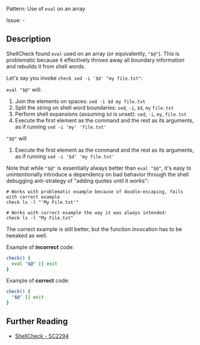 Pattern: Use of `eval` on an array

Issue: -

## Description

ShellCheck found `eval` used on an array (or equivalently, `"$@"`). This is problematic because it effectively throws away all boundary information and rebuilds it from shell words.

Let's say you invoke `check sed -i '$d' "my file.txt"`:

`eval "$@"` will:
1. Join the elements on spaces: `sed -i $d my file.txt`
2. Split the string on shell word boundaries: `sed`, `-i`, `$d`, `my` `file.txt`
3. Perform shell expansions (assuming `$d` is unset): `sed`, `-i`, `my`, `file.txt`
4. Execute the first element as the command and the rest as its arguments, as if running `sed -i 'my' 'file.txt'`

`"$@"` will
1. Execute the first element as the command and the rest as its arguments, as if running `sed -i '$d' 'my file.txt'`

Note that while `"$@"` is essentially always better than `eval "$@"`, it's easy to unintentionally introduce a dependency on bad behavior through the shell debugging anti-strategy of "adding quotes until it works":

```
# Works with problematic example because of double-escaping, fails with correct example
check ls -l "'My File.txt'" 

# Works with correct example the way it was always intended:
check ls -l "My File.txt" 
```

The correct example is still better, but the function invocation has to be tweaked as well.

Example of **incorrect** code:

```sh
check() {
  eval "$@" || exit
}
```

Example of **correct** code:

```sh
check() {
  "$@" || exit
}
```

## Further Reading

* [ShellCheck - SC2294](https://github.com/koalaman/shellcheck/wiki/SC2294)
